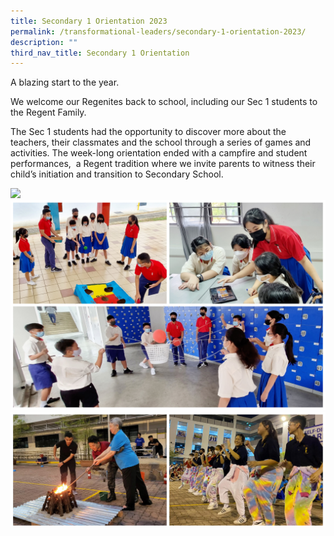 ```yaml
---
title: Secondary 1 Orientation 2023
permalink: /transformational-leaders/secondary-1-orientation-2023/
description: ""
third_nav_title: Secondary 1 Orientation
---
```


A blazing start to the year.

We welcome our Regenites back to school, including our Sec 1 students to the Regent Family.

The Sec 1 students had the opportunity to discover more about the teachers, their classmates and the school through a series of games and activities. The week-long orientation ended with a campfire and student performances,  a Regent tradition where we invite parents to witness their child’s initiation and transition to Secondary School.

![](/images/Sec%201%20Orientation/S1Orient2023-1.jpg)
![](/images/Sec%201%20Orientation/S1Orient2023-2.jpg)
![](/images/Sec%201%20Orientation/S1Orient2023-3.jpg)